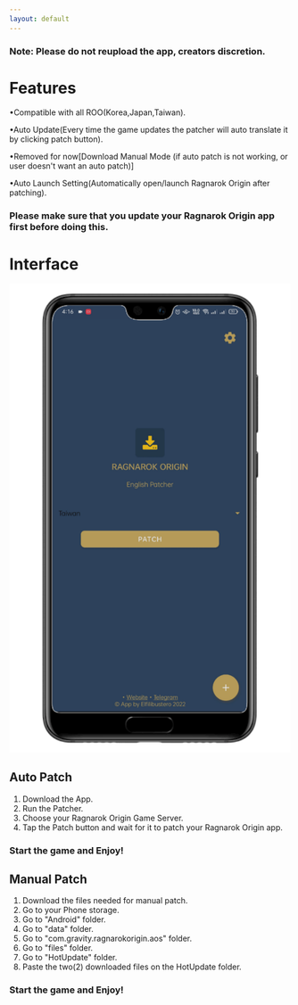 ```yaml
---
layout: default
---
```


### Note: Please do not reupload the app, creators discretion.

# Features


•Compatible with all ROO(Korea,Japan,Taiwan).

•Auto Update(Every time the game updates the patcher will auto translate it by clicking patch button).

•Removed for now[Download Manual Mode (if auto patch is not working, or user doesn't want an auto patch)]

•Auto Launch Setting(Automatically open/launch Ragnarok Origin after patching).


### Please make sure that you update your Ragnarok Origin app first before doing this.


# Interface

![Phone](https://github.com/RO-ENPatcher/RO-ENPatcher.github.io/raw/main/assets/images/phone.png)

## Auto Patch

1. Download the App.
2. Run the Patcher.
3. Choose your Ragnarok Origin Game Server.
4. Tap the Patch button and wait for it to patch your Ragnarok Origin app.

### Start the game and Enjoy!

## Manual Patch

1. Download the files needed for manual patch.
2. Go to your Phone storage.
3. Go to "Android" folder.
4. Go to "data" folder.
5. Go to "com.gravity.ragnarokorigin.aos" folder.
6. Go to "files" folder.
7. Go to "HotUpdate" folder.
8. Paste the two(2) downloaded files on the HotUpdate folder.

### Start the game and Enjoy!

